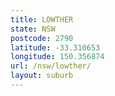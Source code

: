 ```yaml
---
title: LOWTHER
state: NSW
postcode: 2790
latitude: -33.310653
longitude: 150.356874
url: /nsw/lowther/
layout: suburb
---
```

